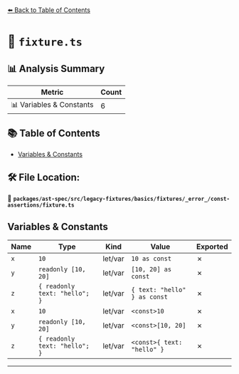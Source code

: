 [⬅️ Back to Table of Contents](../../../../../../../../index.md)

# 📄 `fixture.ts`

## 📊 Analysis Summary

| Metric | Count |
|--------|-------|
| 📊 Variables & Constants | 6 |

## 📚 Table of Contents

- [Variables & Constants](#variables-constants)

## 🛠️ File Location:
📂 **`packages/ast-spec/src/legacy-fixtures/basics/fixtures/_error_/const-assertions/fixture.ts`**

## Variables & Constants

| Name | Type | Kind | Value | Exported |
|------|------|------|-------|----------|
| `x` | `10` | let/var | `10 as const` | ✗ |
| `y` | `readonly [10, 20]` | let/var | `[10, 20] as const` | ✗ |
| `z` | `{ readonly text: "hello"; }` | let/var | `{ text: "hello" } as const` | ✗ |
| `x` | `10` | let/var | `<const>10` | ✗ |
| `y` | `readonly [10, 20]` | let/var | `<const>[10, 20]` | ✗ |
| `z` | `{ readonly text: "hello"; }` | let/var | `<const>{ text: "hello" }` | ✗ |


---